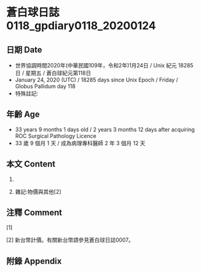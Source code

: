 # 蒼白球日誌0118_gpdiary0118_20200124 #

## 日期 Date ##

* 世界協調時間2020年(中華民國109年，令和2年)1月24日 / Unix 紀元 18285 日 / 星期五 / 蒼白球紀元第118日
* January 24, 2020 (UTC) / 18285 days since Unix Epoch / Friday / Globus Pallidum day 118
* 特殊註記:

## 年齡 Age ##

* 33 years 9 months 1 days old / 2 years 3 months 12 days after acquiring ROC Surgical Pathology Licence
* 33 歲 9 個月 1 天 / 成為病理專科醫師 2 年 3 個月 12 天

## 本文 Content ##

1. 

    
2. 雜記:物價與其他[2]

    

## 注釋 Comment ##

[1] 


[2] 新台幣計價。有關新台幣請參見蒼白球日誌0007。



## 附錄 Appendix ##

